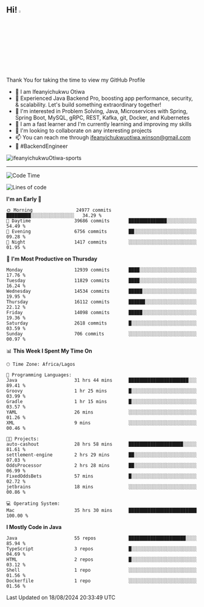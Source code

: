 <!-- BLOG-POST-LIST:START --><!-- BLOG-POST-LIST:END -->

## Hi! <img src="https://media.giphy.com/media/hvRJCLFzcasrR4ia7z/giphy.gif" width="4%"> 

Thank You for taking the time to view my GitHub Profile

- 👋 I am Ifeanyichukwu Otiwa
- 🚀 Experienced Java Backend Pro, boosting app performance, security, & scalability. Let's build something extraordinary together!
- 👀 I'm interested in Problem Solving, Java, Microservices with Spring, Spring Boot, MySQL, gRPC, REST, Kafka, git, Docker, and Kubernetes
- 🌱 I am a fast learner and I'm currently learning and improving my skills
- 💞️ I'm looking to collaborate on any interesting projects
- 📫 You can reach me through ifeanyichukwuotiwa.winson@gmail.com
- 🚀 #BackendEngineer

<p align="left" marginTop="10px"> <img src="https://komarev.com/ghpvc/?username=ifeanyichukwuOtiwa-sports&label=Profile%20views&color=0e75b6&style=for-the-badge" alt="ifeanyichukwuOtiwa-sports" /> </p>

***

<!--START_SECTION:waka-->
![Code Time](http://img.shields.io/badge/Code%20Time-2%2C795%20hrs%2057%20mins-blue)

![Lines of code](https://img.shields.io/badge/From%20Hello%20World%20I%27ve%20Written-17.4%20million%20lines%20of%20code-blue)

**I'm an Early 🐤** 

```text
🌞 Morning                24977 commits       █████████░░░░░░░░░░░░░░░░   34.29 % 
🌆 Daytime                39686 commits       ██████████████░░░░░░░░░░░   54.49 % 
🌃 Evening                6756 commits        ██░░░░░░░░░░░░░░░░░░░░░░░   09.28 % 
🌙 Night                  1417 commits        ░░░░░░░░░░░░░░░░░░░░░░░░░   01.95 % 
```
📅 **I'm Most Productive on Thursday** 

```text
Monday                   12939 commits       ████░░░░░░░░░░░░░░░░░░░░░   17.76 % 
Tuesday                  11829 commits       ████░░░░░░░░░░░░░░░░░░░░░   16.24 % 
Wednesday                14534 commits       █████░░░░░░░░░░░░░░░░░░░░   19.95 % 
Thursday                 16112 commits       ██████░░░░░░░░░░░░░░░░░░░   22.12 % 
Friday                   14098 commits       █████░░░░░░░░░░░░░░░░░░░░   19.36 % 
Saturday                 2618 commits        █░░░░░░░░░░░░░░░░░░░░░░░░   03.59 % 
Sunday                   706 commits         ░░░░░░░░░░░░░░░░░░░░░░░░░   00.97 % 
```


📊 **This Week I Spent My Time On** 

```text
🕑︎ Time Zone: Africa/Lagos

💬 Programming Languages: 
Java                     31 hrs 44 mins      ██████████████████████░░░   89.41 % 
Groovy                   1 hr 25 mins        █░░░░░░░░░░░░░░░░░░░░░░░░   03.99 % 
Gradle                   1 hr 15 mins        █░░░░░░░░░░░░░░░░░░░░░░░░   03.57 % 
YAML                     26 mins             ░░░░░░░░░░░░░░░░░░░░░░░░░   01.26 % 
XML                      9 mins              ░░░░░░░░░░░░░░░░░░░░░░░░░   00.46 % 

🐱‍💻 Projects: 
auto-cashout             28 hrs 58 mins      ████████████████████░░░░░   81.61 % 
settlement-engine        2 hrs 29 mins       ██░░░░░░░░░░░░░░░░░░░░░░░   07.03 % 
OddsProcessor            2 hrs 28 mins       ██░░░░░░░░░░░░░░░░░░░░░░░   06.99 % 
FixedOddsBets            57 mins             █░░░░░░░░░░░░░░░░░░░░░░░░   02.72 % 
jetbrains                18 mins             ░░░░░░░░░░░░░░░░░░░░░░░░░   00.86 % 

💻 Operating System: 
Mac                      35 hrs 30 mins      █████████████████████████   100.00 % 
```

**I Mostly Code in Java** 

```text
Java                     55 repos            █████████████████████░░░░   85.94 % 
TypeScript               3 repos             █░░░░░░░░░░░░░░░░░░░░░░░░   04.69 % 
HTML                     2 repos             █░░░░░░░░░░░░░░░░░░░░░░░░   03.12 % 
Shell                    1 repo              ░░░░░░░░░░░░░░░░░░░░░░░░░   01.56 % 
Dockerfile               1 repo              ░░░░░░░░░░░░░░░░░░░░░░░░░   01.56 % 
```




 Last Updated on 18/08/2024 20:33:49 UTC
<!--END_SECTION:waka-->

<!--
<p align="center">
![trophy](https://github-profile-trophy.vercel.app/?username=ifeanyichukwuOtiwa-sports&theme=onedark) (https://github.com/ryo-ma/github-profile-trophy)
</p>
-->

<!---
ifeanyi-otiwa/ifeanyi-otiwa is a ✨ special ✨ repository because its `README.md` (this file) appears on your GitHub profile.
You can click the Preview link to take a look at your changes.
--->
